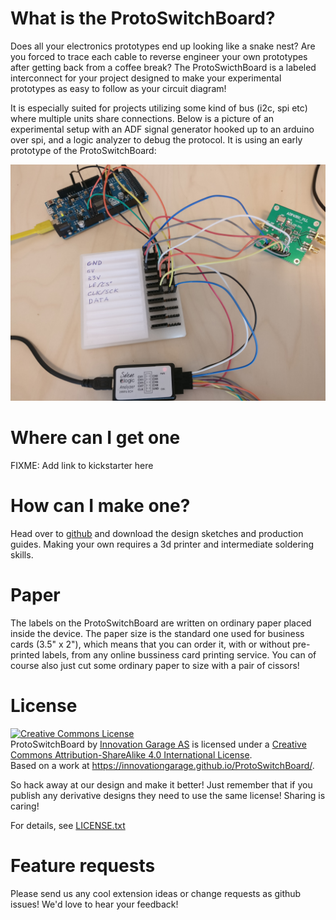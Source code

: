 # What is the ProtoSwitchBoard?

Does all your electronics prototypes end up looking like a snake nest? Are you forced to trace each cable to reverse engineer your own prototypes after getting back from a coffee break? The ProtoSwicthBoard is a labeled interconnect for your project designed to make your experimental prototypes as easy to follow as your circuit diagram!

It is especially suited for projects utilizing some kind of bus (i2c, spi etc) where multiple units share connections. Below is a picture of an experimental setup with an ADF signal generator hooked up to an arduino over spi, and a logic analyzer to debug the protocol. It is using an early prototype of the ProtoSwitchBoard:

![Blah](IMG_20170824_152607.jpg)

# Where can I get one
FIXME: Add link to kickstarter here

# How can I make one?
Head over to [github](https://github.com/innovationgarage/ProtoSwitchBoard) and download the design sketches and production guides. Making your own requires a 3d printer and intermediate soldering skills.

# Paper
The labels on the ProtoSwitchBoard are written on ordinary paper placed inside the device. The paper size is the standard one used for business cards (3.5" x 2"), which means that you can order it, with or without pre-printed labels, from any online bussiness card printing service. You can of course also just cut some ordinary paper to size with a pair of cissors!

# License
<a rel="license" href="http://creativecommons.org/licenses/by-sa/4.0/"><img alt="Creative Commons License" style="border-width:0" src="https://i.creativecommons.org/l/by-sa/4.0/88x31.png" /></a><br /><span xmlns:dct="http://purl.org/dc/terms/" property="dct:title">ProtoSwitchBoard</span> by <a xmlns:cc="http://creativecommons.org/ns#" href="http://innovationgarage.no" property="cc:attributionName" rel="cc:attributionURL">Innovation Garage AS</a> is licensed under a <a rel="license" href="http://creativecommons.org/licenses/by-sa/4.0/">Creative Commons Attribution-ShareAlike 4.0 International License</a>.<br />Based on a work at <a xmlns:dct="http://purl.org/dc/terms/" href="https://innovationgarage.github.io/ProtoSwitchBoard/" rel="dct:source">https://innovationgarage.github.io/ProtoSwitchBoard/</a>.

So hack away at our design and make it better! Just remember that if you publish any derivative designs they need to use the same license! Sharing is caring!

For details, see [LICENSE.txt](LICENSE.txt)

# Feature requests
Please send us any cool extension ideas or change requests as github issues! We'd love to hear your feedback!
